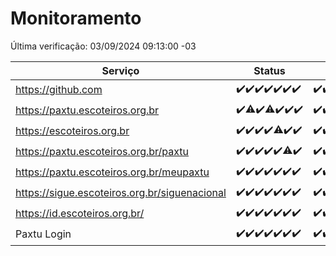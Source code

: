 # Monitoramento

Última verificação: 03/09/2024 09:13:00 -03

|Serviço|Status|Últimas 24h|
|---|---|---|
|https://github.com|<span title="2024-08-27: OK=23">✔️</span><span title="2024-08-28: OK=23">✔️</span><span title="2024-08-29: OK=23">✔️</span><span title="2024-08-30: OK=23">✔️</span><span title="2024-08-31: OK=23">✔️</span><span title="2024-09-01: OK=23">✔️</span><span title="2024-09-02: OK=11">✔️</span>|<span title="02/09/2024 09:14:00 -03 : 200">✔️</span><span title="02/09/2024 10:14:00 -03 : 200">✔️</span><span title="02/09/2024 11:07:00 -03 : 200">✔️</span><span title="02/09/2024 12:08:00 -03 : 200">✔️</span><span title="02/09/2024 13:09:00 -03 : 200">✔️</span><span title="02/09/2024 14:07:00 -03 : 200">✔️</span><span title="02/09/2024 15:10:00 -03 : 200">✔️</span><span title="02/09/2024 16:06:00 -03 : 200">✔️</span><span title="02/09/2024 17:08:00 -03 : 200">✔️</span><span title="02/09/2024 18:06:00 -03 : 200">✔️</span><span title="02/09/2024 19:06:00 -03 : 200">✔️</span><span title="02/09/2024 20:08:00 -03 : 200">✔️</span><span title="02/09/2024 21:36:00 -03 : 200">✔️</span><span title="02/09/2024 23:03:00 -03 : 200">✔️</span><span title="03/09/2024 00:08:00 -03 : 200">✔️</span><span title="03/09/2024 01:09:00 -03 : 200">✔️</span><span title="03/09/2024 02:08:00 -03 : 200">✔️</span><span title="03/09/2024 03:11:00 -03 : 200">✔️</span><span title="03/09/2024 04:07:00 -03 : 200">✔️</span><span title="03/09/2024 05:10:00 -03 : 200">✔️</span><span title="03/09/2024 06:08:00 -03 : 200">✔️</span><span title="03/09/2024 07:08:00 -03 : 200">✔️</span><span title="03/09/2024 08:07:00 -03 : 200">✔️</span><span title="03/09/2024 09:13:00 -03 : 200">✔️</span>|
|https://paxtu.escoteiros.org.br|<span title="2024-08-27: OK=23">✔️</span><span title="2024-08-28: OK=22, Falhas=1">⚠️</span><span title="2024-08-29: OK=23">✔️</span><span title="2024-08-30: OK=22, Falhas=1">⚠️</span><span title="2024-08-31: OK=23">✔️</span><span title="2024-09-01: OK=23">✔️</span><span title="2024-09-02: OK=11">✔️</span>|<span title="02/09/2024 09:14:00 -03 : 200">✔️</span><span title="02/09/2024 10:14:00 -03 : 200">✔️</span><span title="02/09/2024 11:07:00 -03 : 200">✔️</span><span title="02/09/2024 12:08:00 -03 : 200">✔️</span><span title="02/09/2024 13:09:00 -03 : 200">✔️</span><span title="02/09/2024 14:07:00 -03 : 200">✔️</span><span title="02/09/2024 15:10:00 -03 : 200">✔️</span><span title="02/09/2024 16:06:00 -03 : 200">✔️</span><span title="02/09/2024 17:08:00 -03 : 200">✔️</span><span title="02/09/2024 18:06:00 -03 : 200">✔️</span><span title="02/09/2024 19:06:00 -03 : 200">✔️</span><span title="02/09/2024 20:08:00 -03 : 200">✔️</span><span title="02/09/2024 21:36:00 -03 : 200">✔️</span><span title="02/09/2024 23:03:00 -03 : 200">✔️</span><span title="03/09/2024 00:08:00 -03 : 200">✔️</span><span title="03/09/2024 01:09:00 -03 : 200">✔️</span><span title="03/09/2024 02:08:00 -03 : 200">✔️</span><span title="03/09/2024 03:11:00 -03 : 200">✔️</span><span title="03/09/2024 04:07:00 -03 : 200">✔️</span><span title="03/09/2024 05:10:00 -03 : 200">✔️</span><span title="03/09/2024 06:08:00 -03 : 200">✔️</span><span title="03/09/2024 07:08:00 -03 : 200">✔️</span><span title="03/09/2024 08:07:00 -03 : 200">✔️</span><span title="03/09/2024 09:13:00 -03 : 200">✔️</span>|
|https://escoteiros.org.br|<span title="2024-08-27: OK=23">✔️</span><span title="2024-08-28: OK=23">✔️</span><span title="2024-08-29: OK=23">✔️</span><span title="2024-08-30: OK=23">✔️</span><span title="2024-08-31: OK=22, Falhas=1">⚠️</span><span title="2024-09-01: OK=23">✔️</span><span title="2024-09-02: OK=11">✔️</span>|<span title="02/09/2024 09:14:00 -03 : 200">✔️</span><span title="02/09/2024 10:14:00 -03 : 200">✔️</span><span title="02/09/2024 11:07:00 -03 : 200">✔️</span><span title="02/09/2024 12:08:00 -03 : 200">✔️</span><span title="02/09/2024 13:09:00 -03 : 200">✔️</span><span title="02/09/2024 14:07:00 -03 : 200">✔️</span><span title="02/09/2024 15:10:00 -03 : 200">✔️</span><span title="02/09/2024 16:06:00 -03 : 200">✔️</span><span title="02/09/2024 17:08:00 -03 : 200">✔️</span><span title="02/09/2024 18:06:00 -03 : 200">✔️</span><span title="02/09/2024 19:06:00 -03 : 200">✔️</span><span title="02/09/2024 20:08:00 -03 : 200">✔️</span><span title="02/09/2024 21:36:00 -03 : 200">✔️</span><span title="02/09/2024 23:03:00 -03 : 200">✔️</span><span title="03/09/2024 00:08:00 -03 : 200">✔️</span><span title="03/09/2024 01:09:00 -03 : 200">✔️</span><span title="03/09/2024 02:08:00 -03 : 200">✔️</span><span title="03/09/2024 03:11:00 -03 : 200">✔️</span><span title="03/09/2024 04:07:00 -03 : 200">✔️</span><span title="03/09/2024 05:10:00 -03 : 200">✔️</span><span title="03/09/2024 06:08:00 -03 : 200">✔️</span><span title="03/09/2024 07:08:00 -03 : 200">✔️</span><span title="03/09/2024 08:07:00 -03 : 200">✔️</span><span title="03/09/2024 09:13:00 -03 : 200">✔️</span>|
|https://paxtu.escoteiros.org.br/paxtu|<span title="2024-08-27: OK=23">✔️</span><span title="2024-08-28: OK=23">✔️</span><span title="2024-08-29: OK=23">✔️</span><span title="2024-08-30: OK=23">✔️</span><span title="2024-08-31: OK=23">✔️</span><span title="2024-09-01: OK=22, Falhas=1">⚠️</span><span title="2024-09-02: OK=11">✔️</span>|<span title="02/09/2024 09:14:00 -03 : 200">✔️</span><span title="02/09/2024 10:14:00 -03 : 200">✔️</span><span title="02/09/2024 11:07:00 -03 : 200">✔️</span><span title="02/09/2024 12:08:00 -03 : 200">✔️</span><span title="02/09/2024 13:09:00 -03 : 200">✔️</span><span title="02/09/2024 14:07:00 -03 : 200">✔️</span><span title="02/09/2024 15:10:00 -03 : 200">✔️</span><span title="02/09/2024 16:06:00 -03 : 200">✔️</span><span title="02/09/2024 17:08:00 -03 : 200">✔️</span><span title="02/09/2024 18:06:00 -03 : 200">✔️</span><span title="02/09/2024 19:07:00 -03 : 200">✔️</span><span title="02/09/2024 20:08:00 -03 : 0">❌</span><span title="02/09/2024 21:36:00 -03 : 200">✔️</span><span title="02/09/2024 23:03:00 -03 : 200">✔️</span><span title="03/09/2024 00:08:00 -03 : 200">✔️</span><span title="03/09/2024 01:09:00 -03 : 200">✔️</span><span title="03/09/2024 02:08:00 -03 : 200">✔️</span><span title="03/09/2024 03:11:00 -03 : 200">✔️</span><span title="03/09/2024 04:07:00 -03 : 200">✔️</span><span title="03/09/2024 05:10:00 -03 : 200">✔️</span><span title="03/09/2024 06:08:00 -03 : 200">✔️</span><span title="03/09/2024 07:08:00 -03 : 200">✔️</span><span title="03/09/2024 08:07:00 -03 : 200">✔️</span><span title="03/09/2024 09:13:00 -03 : 200">✔️</span>|
|https://paxtu.escoteiros.org.br/meupaxtu|<span title="2024-08-27: OK=23">✔️</span><span title="2024-08-28: OK=23">✔️</span><span title="2024-08-29: OK=23">✔️</span><span title="2024-08-30: OK=23">✔️</span><span title="2024-08-31: OK=23">✔️</span><span title="2024-09-01: OK=23">✔️</span><span title="2024-09-02: OK=11">✔️</span>|<span title="02/09/2024 09:14:00 -03 : 200">✔️</span><span title="02/09/2024 10:14:00 -03 : 200">✔️</span><span title="02/09/2024 11:07:00 -03 : 200">✔️</span><span title="02/09/2024 12:08:00 -03 : 200">✔️</span><span title="02/09/2024 13:09:00 -03 : 200">✔️</span><span title="02/09/2024 14:07:00 -03 : 200">✔️</span><span title="02/09/2024 15:10:00 -03 : 200">✔️</span><span title="02/09/2024 16:06:00 -03 : 200">✔️</span><span title="02/09/2024 17:08:00 -03 : 200">✔️</span><span title="02/09/2024 18:06:00 -03 : 200">✔️</span><span title="02/09/2024 19:07:00 -03 : 200">✔️</span><span title="02/09/2024 20:08:00 -03 : 200">✔️</span><span title="02/09/2024 21:36:00 -03 : 200">✔️</span><span title="02/09/2024 23:03:00 -03 : 200">✔️</span><span title="03/09/2024 00:08:00 -03 : 200">✔️</span><span title="03/09/2024 01:09:00 -03 : 200">✔️</span><span title="03/09/2024 02:08:00 -03 : 200">✔️</span><span title="03/09/2024 03:11:00 -03 : 200">✔️</span><span title="03/09/2024 04:07:00 -03 : 200">✔️</span><span title="03/09/2024 05:10:00 -03 : 200">✔️</span><span title="03/09/2024 06:08:00 -03 : 200">✔️</span><span title="03/09/2024 07:08:00 -03 : 200">✔️</span><span title="03/09/2024 08:07:00 -03 : 200">✔️</span><span title="03/09/2024 09:13:00 -03 : 200">✔️</span>|
|https://sigue.escoteiros.org.br/siguenacional|<span title="2024-08-27: OK=23">✔️</span><span title="2024-08-28: OK=23">✔️</span><span title="2024-08-29: OK=23">✔️</span><span title="2024-08-30: OK=23">✔️</span><span title="2024-08-31: OK=23">✔️</span><span title="2024-09-01: OK=23">✔️</span><span title="2024-09-02: OK=11">✔️</span>|<span title="02/09/2024 09:14:00 -03 : 200">✔️</span><span title="02/09/2024 10:14:00 -03 : 200">✔️</span><span title="02/09/2024 11:07:00 -03 : 200">✔️</span><span title="02/09/2024 12:08:00 -03 : 200">✔️</span><span title="02/09/2024 13:09:00 -03 : 200">✔️</span><span title="02/09/2024 14:07:00 -03 : 200">✔️</span><span title="02/09/2024 15:10:00 -03 : 200">✔️</span><span title="02/09/2024 16:06:00 -03 : 200">✔️</span><span title="02/09/2024 17:08:00 -03 : 200">✔️</span><span title="02/09/2024 18:06:00 -03 : 200">✔️</span><span title="02/09/2024 19:07:00 -03 : 200">✔️</span><span title="02/09/2024 20:08:00 -03 : 200">✔️</span><span title="02/09/2024 21:36:00 -03 : 200">✔️</span><span title="02/09/2024 23:03:00 -03 : 200">✔️</span><span title="03/09/2024 00:08:00 -03 : 200">✔️</span><span title="03/09/2024 01:09:00 -03 : 200">✔️</span><span title="03/09/2024 02:08:00 -03 : 200">✔️</span><span title="03/09/2024 03:11:00 -03 : 200">✔️</span><span title="03/09/2024 04:07:00 -03 : 200">✔️</span><span title="03/09/2024 05:10:00 -03 : 200">✔️</span><span title="03/09/2024 06:08:00 -03 : 200">✔️</span><span title="03/09/2024 07:08:00 -03 : 200">✔️</span><span title="03/09/2024 08:07:00 -03 : 200">✔️</span><span title="03/09/2024 09:13:00 -03 : 200">✔️</span>|
|https://id.escoteiros.org.br/|<span title="2024-08-27: OK=23">✔️</span><span title="2024-08-28: OK=23">✔️</span><span title="2024-08-29: OK=23">✔️</span><span title="2024-08-30: OK=23">✔️</span><span title="2024-08-31: OK=23">✔️</span><span title="2024-09-01: OK=23">✔️</span><span title="2024-09-02: OK=11">✔️</span>|<span title="02/09/2024 09:14:00 -03 : 200">✔️</span><span title="02/09/2024 10:14:00 -03 : 200">✔️</span><span title="02/09/2024 11:07:00 -03 : 200">✔️</span><span title="02/09/2024 12:08:00 -03 : 200">✔️</span><span title="02/09/2024 13:09:00 -03 : 200">✔️</span><span title="02/09/2024 14:07:00 -03 : 200">✔️</span><span title="02/09/2024 15:10:00 -03 : 200">✔️</span><span title="02/09/2024 16:06:00 -03 : 200">✔️</span><span title="02/09/2024 17:08:00 -03 : 200">✔️</span><span title="02/09/2024 18:06:00 -03 : 200">✔️</span><span title="02/09/2024 19:07:00 -03 : 200">✔️</span><span title="02/09/2024 20:08:00 -03 : 200">✔️</span><span title="02/09/2024 21:36:00 -03 : 200">✔️</span><span title="02/09/2024 23:03:00 -03 : 200">✔️</span><span title="03/09/2024 00:08:00 -03 : 200">✔️</span><span title="03/09/2024 01:09:00 -03 : 200">✔️</span><span title="03/09/2024 02:08:00 -03 : 200">✔️</span><span title="03/09/2024 03:11:00 -03 : 200">✔️</span><span title="03/09/2024 04:07:00 -03 : 200">✔️</span><span title="03/09/2024 05:10:00 -03 : 200">✔️</span><span title="03/09/2024 06:08:00 -03 : 200">✔️</span><span title="03/09/2024 07:08:00 -03 : 200">✔️</span><span title="03/09/2024 08:07:00 -03 : 200">✔️</span><span title="03/09/2024 09:13:00 -03 : 200">✔️</span>|
|Paxtu Login|<span title="2024-08-27: OK=23">✔️</span><span title="2024-08-28: OK=23">✔️</span><span title="2024-08-29: OK=23">✔️</span><span title="2024-08-30: OK=23">✔️</span><span title="2024-08-31: OK=23">✔️</span><span title="2024-09-01: OK=23">✔️</span><span title="2024-09-02: OK=11">✔️</span>|<span title="02/09/2024 09:14:00 -03 : 200">✔️</span><span title="02/09/2024 10:14:00 -03 : 200">✔️</span><span title="02/09/2024 11:07:00 -03 : 200">✔️</span><span title="02/09/2024 12:08:00 -03 : 200">✔️</span><span title="02/09/2024 13:09:00 -03 : 200">✔️</span><span title="02/09/2024 14:07:00 -03 : 200">✔️</span><span title="02/09/2024 15:10:00 -03 : 200">✔️</span><span title="02/09/2024 16:06:00 -03 : 200">✔️</span><span title="02/09/2024 17:08:00 -03 : 200">✔️</span><span title="02/09/2024 18:06:00 -03 : 200">✔️</span><span title="02/09/2024 19:07:00 -03 : 200">✔️</span><span title="02/09/2024 20:08:00 -03 : 200">✔️</span><span title="02/09/2024 21:36:00 -03 : 200">✔️</span><span title="02/09/2024 23:03:00 -03 : 200">✔️</span><span title="03/09/2024 00:08:00 -03 : 200">✔️</span><span title="03/09/2024 01:09:00 -03 : 200">✔️</span><span title="03/09/2024 02:08:00 -03 : 200">✔️</span><span title="03/09/2024 03:11:00 -03 : 200">✔️</span><span title="03/09/2024 04:07:00 -03 : 200">✔️</span><span title="03/09/2024 05:10:00 -03 : 200">✔️</span><span title="03/09/2024 06:08:00 -03 : 200">✔️</span><span title="03/09/2024 07:08:00 -03 : 200">✔️</span><span title="03/09/2024 08:07:00 -03 : 200">✔️</span><span title="03/09/2024 09:13:00 -03 : 200">✔️</span>|
